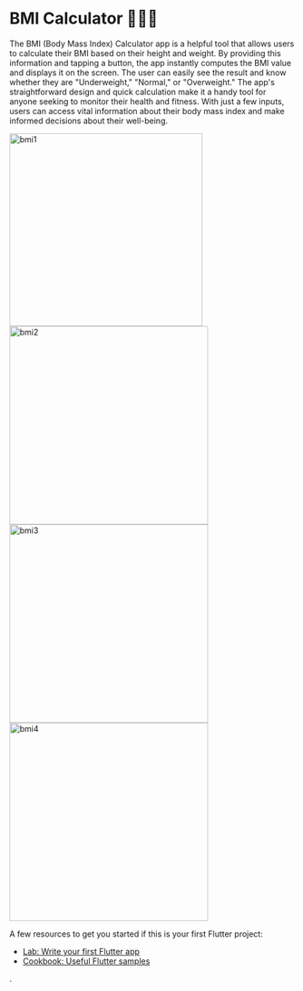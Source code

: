 # BMI Calculator 🏃🏻‍♂️

The BMI (Body Mass Index) Calculator app is a helpful tool that allows users to calculate their BMI based on their height and weight. By providing this information and tapping a button, the app instantly computes the BMI value and displays it on the screen. The user can easily see the result and know whether they are "Underweight," "Normal," or "Overweight." The app's straightforward design and quick calculation make it a handy tool for anyone seeking to monitor their health and fitness. With just a few inputs, users can access vital information about their body mass index and make informed decisions about their well-being.

<img width="340" alt="bmi1" src="https://github.com/Prateek-Gahlot/BMI/assets/141181732/994de68b-0d86-472b-839c-1cf2895a14db">

<img width="350" alt="bmi2" src="https://github.com/Prateek-Gahlot/BMI/assets/141181732/4e6c47f1-ee3e-433b-bb9b-ac65400b0b85">

<img width="350" alt="bmi3" src="https://github.com/Prateek-Gahlot/BMI/assets/141181732/31f00f81-4023-4e77-a2d6-f966a172fe1c">

<img width="350" alt="bmi4" src="https://github.com/Prateek-Gahlot/BMI/assets/141181732/27594b87-7a98-4578-9174-ad0923e68ab0">


A few resources to get you started if this is your first Flutter project:

- [Lab: Write your first Flutter app](https://docs.flutter.dev/get-started/codelab)
- [Cookbook: Useful Flutter samples](https://docs.flutter.dev/cookbook)

.
